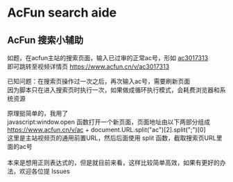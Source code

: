 # AcFun search aide
## AcFun 搜索小辅助

如题，在acfun主站的搜索页面，输入已过审的正常ac号，形如 [ac3017313](https://www.acfun.cn/search/#query=ac3017313)<br>
即可跳转至视频详情页 https://www.acfun.cn/v/ac3017313

已知问题：在搜索页操作过一次之后，再次输入ac号，需要刷新页面<br>
因为脚本只在进入搜索页时执行一次，如果做成循环执行模式，会耗费浏览器和系统资源

原理挺简单的，我用了<br>
javascript:window.open 函数打开一个新页面，页面地址由以下两部分组成<br>
https://www.acfun.cn/v/ac + document.URL.split("ac")[2].split(";")[0]<br>
这里是主站视频页的通用前置URL，然后后面使用 split 函数，截取搜索页URL里面的ac号<br><br>
本来是想用正则表达式的，但是就目前来看，这样比较简单高效，如果有更好的办法，欢迎各位提  Issues
